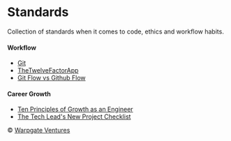 # Standards

Collection of standards when it comes to code, ethics and workflow
habits.

#### Workflow

- [Git](git.md)
- [TheTwelveFactorApp](https://12factor.net/)
- [Git Flow vs Github Flow](https://lucamezzalira.com/2014/03/10/git-flow-vs-github-flow/)

#### Career Growth

- [Ten Principles of Growth as an Engineer](https://medium.com/@daniel.heller/ten-principles-for-growth-69015e08c35b)
- [The Tech Lead's New Project Checklist](https://insimpleterms.blog/the-tech-leads-new-project-checklist)

:copyright: [Warpgate Ventures](http://www.warpgate.ventures)
